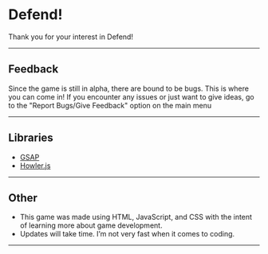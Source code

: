 # Defend!
Thank you for your interest in Defend!
___
## Feedback
Since the game is still in alpha, there are bound to be bugs. This is where you can come in! If you encounter any issues or just want to give ideas,
go to the "Report Bugs/Give Feedback" option on the main menu
___
## Libraries
- [GSAP](https://greensock.com/gsap/)
- [Howler.js](howlerjs.com)
___
## Other
- This game was made using HTML, JavaScript, and CSS with the intent of learning more about game development.
- Updates will take time. I’m not very fast when it comes to coding.
___

